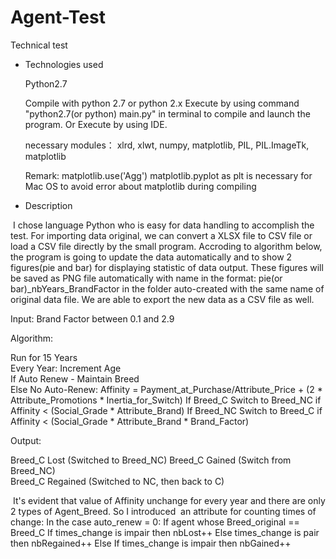 # Agent-Test
Technical test 

- Technologies used

  Python2.7

  Compile with python 2.7 or python 2.x
  Execute by using command "python2.7(or python) main.py" in terminal to compile and launch the program.
  Or Execute by using IDE.

  necessary modules：
  xlrd, xlwt, numpy, matplotlib, PIL, PIL.ImageTk,  matplotlib
  
  Remark:
  matplotlib.use('Agg') matplotlib.pyplot as plt is necessary for Mac OS to avoid error about matplotlib during compiling
  

- Description
  
  I chose language Python who is easy for data handling to accomplish the test. For importing data original, we can convert a XLSX file to CSV file or load a CSV file directly by the small program. Accroding to algorithm below, the program is going to update the data automatically and to show 2 figures(pie and bar) for displaying statistic of data output. These figures will be saved as PNG file automatically with name in the format: pie(or bar)_nbYears_BrandFactor in the folder auto-created with the same name of original data file. We are able to export the new data as a CSV file as well.

  Input: Brand Factor between 0.1 and 2.9

  Algorithm:

  Run for 15 Years        
      Every Year: Increment Age   
      If Auto Renew - Maintain Breed  
      Else No Auto-Renew: 
          Affinity =  Payment_at_Purchase/Attribute_Price + (2 * Attribute_Promotions * Inertia_for_Switch)
          If Breed_C  Switch to Breed_NC if Affinity < (Social_Grade * Attribute_Brand)
          If Breed_NC Switch to Breed_C if Affinity < (Social_Grade * Attribute_Brand * Brand_Factor)

  Output: 

  Breed_C Lost (Switched to Breed_NC) 
  Breed_C Gained (Switch from Breed_NC)   
  Breed_C Regained (Switched to NC, then back to C)
  
  It's evident that value of Affinity unchange for every year and there are only 2 types of Agent_Breed. So I introduced
  an attribute for counting times of change:
  In the case auto_renew = 0:
  If agent whose Breed_original == Breed_C 
    If times_change is impair then nbLost++
    Else times_change is pair then nbRegained++
  Else 
    If times_change is impair then nbGained++
